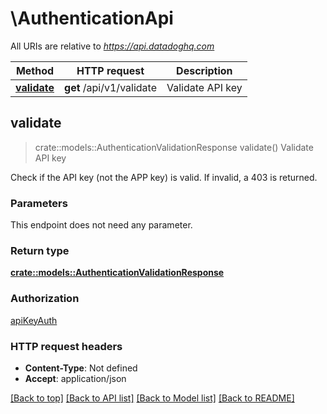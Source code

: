 # \AuthenticationApi

All URIs are relative to *https://api.datadoghq.com*

Method | HTTP request | Description
------------- | ------------- | -------------
[**validate**](AuthenticationApi.md#validate) | **get** /api/v1/validate | Validate API key



## validate

> crate::models::AuthenticationValidationResponse validate()
Validate API key

Check if the API key (not the APP key) is valid. If invalid, a 403 is returned.

### Parameters

This endpoint does not need any parameter.

### Return type

[**crate::models::AuthenticationValidationResponse**](AuthenticationValidationResponse.md)

### Authorization

[apiKeyAuth](../README.md#apiKeyAuth)

### HTTP request headers

- **Content-Type**: Not defined
- **Accept**: application/json

[[Back to top]](#) [[Back to API list]](../README.md#documentation-for-api-endpoints) [[Back to Model list]](../README.md#documentation-for-models) [[Back to README]](../README.md)


